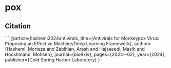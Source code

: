 # pox



## Citation
‍‍‍‍```
@article{hashemi2024antivirals,
  title={Antivirals for Monkeypox Virus: Proposing an Effective Machine/Deep Learning Framework},
  author={Hashemi, Morteza and Zabihian, Arash and Hajsaeedi, Masih and Hooshmand, Mohsen},
  journal={bioRxiv},
  pages={2024--02},
  year={2024},
  publisher={Cold Spring Harbor Laboratory}
}


```
